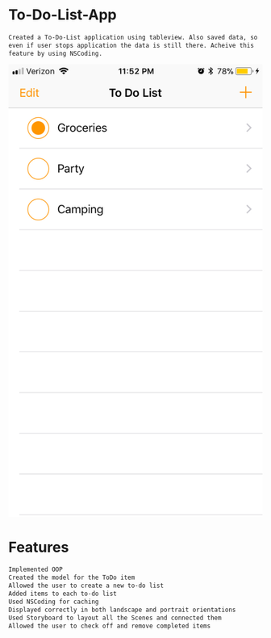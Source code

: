# To-Do-List-App

    Created a To-Do-List application using tableview. Also saved data, so even if user stops application the data is still there. Acheive this feature by using NSCoding.


[![Watch the video](https://github.com/SheejaPaul/To-Do-List-App/blob/master/to-do-list-image.jpeg)](https://youtu.be/28d8gc3ZRC4)





# Features
    
    Implemented OOP
    Created the model for the ToDo item
    Allowed the user to create a new to-do list
    Added items to each to-do list
    Used NSCoding for caching
    Displayed correctly in both landscape and portrait orientations
    Used Storyboard to layout all the Scenes and connected them
    Allowed the user to check off and remove completed items
    
